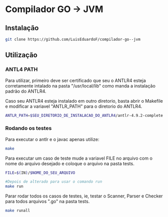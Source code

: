 # Compilador GO -> JVM

## Instalação

```sh
git clone https://github.com/LuisEduardoF/compilador-go--jvm
```

## Utilização

### ANTL4 PATH
Para utilizar, primeiro deve ser certificado que seu o ANTLR4 esteja corretamente intalado na pasta "/usr/local/lib" como manda a instalação padrão do ANTLR4.

Caso seu ANTLR4 esteja instalado em outro diretorio, basta abrir o Makefile e modificar a variavel "ANTLR_PATH" para o diretorio do ANTLR4.

```sh
ANTLR_PATH=$SEU_DIRETORIO_DE_INSTALACAO_DO_ANTLR4/antlr-4.9.2-complete.jar
```
### Rodando os testes

Para executar o antlr e o javac apenas utilize:
```sh
make
```

Para executar um caso de teste mude a variavel FILE no arquivo com o nome do arquivo desejado e coloque o arquivo na pasta tests.
```sh
FILE=$(IN)/$NOME_DO_SEU_ARQUIVO

#Depois de alterado para usar o comando run
make run
```

Parar rodar todos os casos de testes, ie, testar o Scanner, Parser e Checker para todos arquivos ".go" na pasta tests.
```sh
make runall
```



